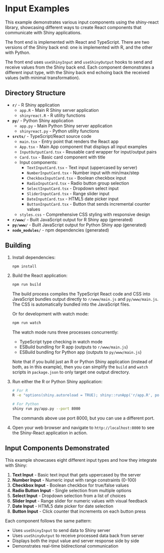 # Input Examples

This example demonstrates various input components using the shiny-react library, showcasing different ways to create React components that communicate with Shiny applications.

The front end is implemented with React and TypeScript. There are two versions of the Shiny back end: one is implemented with R, and the other with Python.

The front end uses `useShinyInput` and `useShinyOutput` hooks to send and receive values from the Shiny back end. Each component demonstrates a different input type, with the Shiny back end echoing back the received values (with minimal transformation).

## Directory Structure

- **`r/`** - R Shiny application
  - `app.R` - Main R Shiny server application
  - `shinyreact.R` - R utility functions
- **`py/`** - Python Shiny application
  - `app.py` - Main Python Shiny server application
  - `shinyreact.py` - Python utility functions
- **`srcts/`** - TypeScript/React source code
  - `main.tsx` - Entry point that renders the React app
  - `App.tsx` - Main App component that displays all input examples
  - `InputOutputCard.tsx` - Reusable card wrapper for input/output pairs
  - `Card.tsx` - Basic card component with title
  - Input components:
    - `TextInputCard.tsx` - Text input (uppercased by server)
    - `NumberInputCard.tsx` - Number input with min/max/step
    - `CheckboxInputCard.tsx` - Boolean checkbox input
    - `RadioInputCard.tsx` - Radio button group selection
    - `SelectInputCard.tsx` - Dropdown select input
    - `SliderInputCard.tsx` - Range slider input
    - `DateInputCard.tsx` - HTML5 date picker input
    - `ButtonInputCard.tsx` - Button that sends incremental counter values
  - `styles.css` - Comprehensive CSS styling with responsive design
- **`r/www/`** - Built JavaScript output for R Shiny app (generated)
- **`py/www/`** - Built JavaScript output for Python Shiny app (generated)
- **`node_modules/`** - npm dependencies (generated)

## Building

1. Install dependencies:
   ```bash
   npm install
   ```

2. Build the React application:
   ```bash
   npm run build
   ```

   The build process compiles the TypeScript React code and CSS into JavaScript bundles output directly to `r/www/main.js` and `py/www/main.js`. The CSS is automatically bundled into the JavaScript files.

   Or for development with watch mode:
   ```bash
   npm run watch
   ```

   The watch mode runs three processes concurrently:
   - TypeScript type checking in watch mode
   - ESBuild bundling for R app (outputs to `r/www/main.js`)
   - ESBuild bundling for Python app (outputs to `py/www/main.js`)

   Note that if you build just an R or Python Shiny application (instead of both, as in this example), then you can simplify the `build` and `watch` scripts in `package.json` to only target one output directory.

3. Run either the R or Python Shiny application:

   ```bash
   # For R
   R -e "options(shiny.autoreload = TRUE); shiny::runApp('r/app.R', port=8000)"
   
   # For Python
   shiny run py/app.py --port 8000
   ```

   The commands above use port 8000, but you can use a different port.

4. Open your web browser and navigate to `http://localhost:8000` to see the Shiny-React application in action.

## Input Components Demonstrated

This example showcases eight different input types and how they integrate with Shiny:

1. **Text Input** - Basic text input that gets uppercased by the server
2. **Number Input** - Numeric input with range constraints (0-100)
3. **Checkbox Input** - Boolean checkbox for true/false values
4. **Radio Button Input** - Single selection from multiple options
5. **Select Input** - Dropdown selection from a list of choices
6. **Slider Input** - Range slider for numeric values with visual feedback
7. **Date Input** - HTML5 date picker for date selection
8. **Button Input** - Click counter that increments on each button press

Each component follows the same pattern:
- Uses `useShinyInput` to send data to Shiny server
- Uses `useShinyOutput` to receive processed data back from server
- Displays both the input value and server response side by side
- Demonstrates real-time bidirectional communication
